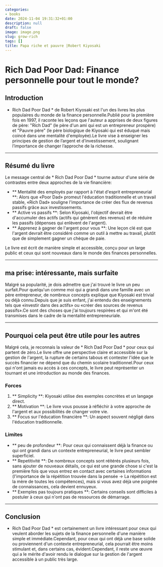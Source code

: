 ```yaml
---
categories:
- books
date: 2024-11-04 19:31:32+01:00
description: null
draft: false
image: image.png
slug: grow-rich
tags: []
title: Papa riche et pauvre |Robert Kiyosaki
---
```


<!-- hash: 7be75d3aa0d3 -->
# Rich Dad Poor Dad: Finance personnelle pour tout le monde?

## Introduction
* Rich Dad Poor Dad * de Robert Kiyosaki est l'un des livres les plus populaires du monde de la finance personnelle.Publié pour la première fois en 1997, il raconte les leçons que l'auteur a apprises de deux figures de père: "Rich Dad" (le père d'un ami qui est un entrepreneur prospère) et "Pauvre père" (le père biologique de Kiyosaki qui est éduqué mais coincé dans une mentalité d'employée).Le livre vise à enseigner les principes de gestion de l’argent et d’investissement, soulignant l’importance de changer l’approche de la richesse.

---

## Résumé du livre
Le message central de * Rich Dad Poor Dad * tourne autour d'une série de contrastes entre deux approches de la vie financière:
- ** Mentalité des employés par rapport à l'état d'esprit entrepreneurial **: Alors que «Poor Dad» promeut l'éducation traditionnelle et un travail stable, «Rich Dad» souligne l'importance de créer des flux de revenus passifs grâce aux investissements.
- ** Active vs passifs **: Selon Kiyosaki, l'objectif devrait être d'accumuler des actifs (actifs qui génèrent des revenus) et de réduire les passifs (dépenses qui enlèvent de l'argent).
- ** Apprenez à gagner de l'argent pour vous **: Une leçon clé est que l'argent devrait être considéré comme un outil à mettre au travail, plutôt que de simplement gagner un chèque de paie.

Le livre est écrit de manière simple et accessible, conçu pour un large public et ceux qui sont nouveaux dans le monde des finances personnelles.

---

## ma prise: intéressante, mais surfaite
Malgré sa popularité, je dois admettre que j'ai trouvé le livre un peu surfait.Pour quelqu'un comme moi qui a grandi dans une famille avec un père entrepreneur, de nombreux concepts explique que Kiyosaki est trivial ou déjà connu.Depuis que je suis enfant, j'ai entendu des enseignements tels que «investir dans des actifs» ou «créer des sources de revenus passifs».Ce sont des choses que j'ai toujours respirées et qui m'ont été transmises dans le cadre de la mentalité entrepreneuriale.

---

## Pourquoi cela peut être utile pour les autres
Malgré cela, je reconnais la valeur de * Rich Dad Poor Dad * pour ceux qui partent de zéro.Le livre offre une perspective claire et accessible sur la gestion de l'argent, la rupture de certains tabous et contester l'idée que le succès financier ne dépend que du chemin scolaire traditionnel.Pour ceux qui n'ont jamais eu accès à ces concepts, le livre peut représenter un tournant et une introduction au monde des finances.

### Forces
1. ** Simplicity **: Kiyosaki utilise des exemples concrètes et un langage direct.
2. ** Motivation **: Le livre vous pousse à réfléchir à votre approche de l'argent et aux possibilités de changer votre vie.
3. ** Focus sur l'éducation financière **: Un aspect souvent négligé dans l'éducation traditionnelle.

### Limites
- ** peu de profondeur **: Pour ceux qui connaissent déjà la finance ou qui ont grandi dans un contexte entrepreneurial, le livre peut sembler superficiel.
- ** Repetitivité **: De nombreux concepts sont réitérés plusieurs fois, sans ajouter de nouveaux détails, ce qui est une grande chose si c'est la première fois que vous entrez en contact avec certaines informations (l'importance de la répétition trouvée dans la pensée -> La répétition est la mère de toutes les compétences), mais si vous avez déjà une poignée de connaissances, cela devient ennuyeux.
- ** Exemples pas toujours pratiques **: Certains conseils sont difficiles à postuler à ceux qui n'ont pas de ressources de démarrage.

---

## Conclusion
* Rich Dad Poor Dad * est certainement un livre intéressant pour ceux qui veulent aborder les sujets de la finance personnelle d'une manière simple et immédiate.Cependant, pour ceux qui ont déjà une base solide ou proviennent d'un contexte entrepreneurial, cela pourrait être moins stimulant et, dans certains cas, évident.Cependant, il reste une œuvre qui a le mérite d'avoir rendu le dialogue sur la gestion de l'argent accessible à un public très large.